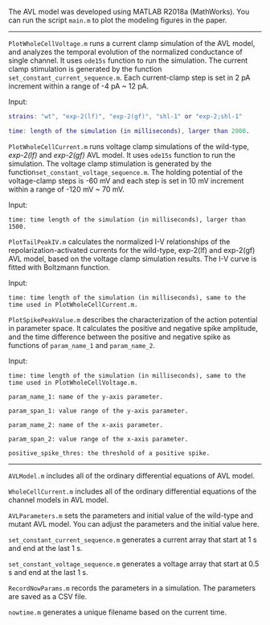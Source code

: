 The AVL model was developed using MATLAB R2018a (MathWorks). You can run the script `main.m` to plot the modeling figures in the paper. 

***

`PlotWholeCellVoltage.m` runs a current clamp simulation of the AVL model, and analyzes the temporal evolution of the normalized conductance of single channel. It uses `ode15s` function to run the simulation. The current clamp stimulation is generated by  the function `set_constant_current_sequence.m`. Each current-clamp step is set in 2 pA increment within a range of -4 pA ~ 12 pA. 

Input:

```matlab
strains: "wt", "exp-2(lf)", "exp-2(gf)", "shl-1" or "exp-2;shl-1"

time: length of the simulation (in milliseconds), larger than 2000.
```

`PlotWholeCellCurrent.m` runs voltage clamp simulations of the wild-type, *exp-2(lf)* and *exp-2(gf)* AVL model. It uses `ode15s` function to run the simulation. The voltage clamp stimulation is generated by the function`set_constant_voltage_sequence.m`. The holding potential of the voltage-clamp steps is -60 mV and each step is set in 10 mV increment within a range of -120 mV ~ 70 mV. 

Input:

	time: time length of the simulation (in milliseconds), larger than 1500.

`PlotTailPeakIV.m` calculates the normalized I-V relationships of the repolarization-activated currents for the wild-type, exp-2(lf) and exp-2(gf) AVL model, based on the voltage clamp simulation results. The I-V curve is fitted with Boltzmann function.

Input:

```
time: time length of the simulation (in milliseconds), same to the time used in PlotWholeCellCurrent.m.
```

`PlotSpikePeakValue.m` describes the characterization of the action potential in parameter space. It calculates the positive and negative spike amplitude, and the time difference between the positive and negative spike as functions of `param_name_1` and `param_name_2`.


Input:

```
time: time length of the simulation (in milliseconds), same to the time used in PlotWholeCellVoltage.m.

param_name_1: name of the y-axis parameter.

param_span_1: value range of the y-axis parameter.

param_name_2: name of the x-axis parameter.

param_span_2: value range of the x-axis parameter.

positive_spike_thres: the threshold of a positive spike.
```

***

`AVLModel.m` includes all of the ordinary differential equations of AVL model.

`WholeCellCurrent.m` includes all of the ordinary differential equations of the channel models in AVL model.

`AVLParameters.m` sets the parameters and initial value of the wild-type and mutant AVL model. You can adjust the parameters and the initial value here.

`set_constant_current_sequence.m` generates a current array that start at 1 s and end at the last 1 s.

`set_constant_voltage_sequence.m` generates a voltage array that start at 0.5 s and end at the last 1 s.

`RecordNowParams.m` records the parameters in a simulation. The parameters are saved as a CSV file.

`nowtime.m` generates a unique filename based on the current time.

